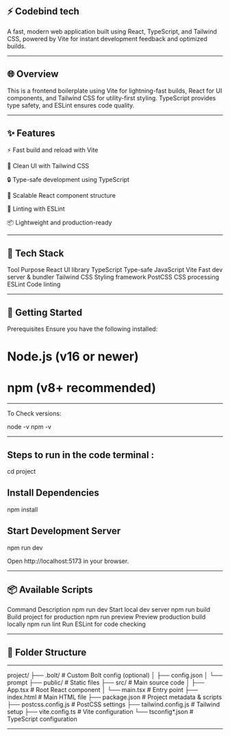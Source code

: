 ## ⚡ Codebind tech
A fast, modern web application built using React, TypeScript, and Tailwind CSS, powered by Vite for instant development feedback and optimized builds.

--- 

## 🌐 Overview
This is a frontend boilerplate using Vite for lightning-fast builds, React for UI components, and Tailwind CSS for utility-first styling. TypeScript provides type safety, and ESLint ensures code quality.

---

## ✨ Features

⚡ Fast build and reload with Vite

🎨 Clean UI with Tailwind CSS

🔒 Type-safe development using TypeScript

🧠 Scalable React component structure

🧹 Linting with ESLint

📦 Lightweight and production-ready

---

## 🧰 Tech Stack

Tool	Purpose
React	UI library
TypeScript	Type-safe JavaScript
Vite	Fast dev server & bundler
Tailwind CSS	Styling framework
PostCSS	CSS processing
ESLint	Code linting

---

## 🚀 Getting Started

Prerequisites
Ensure you have the following installed:

# Node.js (v16 or newer)
# npm (v8+ recommended)

---

To Check versions:

node -v
npm -v

---

## Steps to run in the code terminal :

cd project

## Install Dependencies

npm install

## Start Development Server

npm run dev

Open http://localhost:5173 in your browser.

---

## 📦 Available Scripts
Command	                          Description
npm run dev	                     Start local dev server
npm run build	                   Build project for production
npm run preview	                 Preview production build locally
npm run lint	                   Run ESLint for code checking

---

## 📁 Folder Structure

---
project/
├── .bolt/               # Custom Bolt config (optional)
│   ├── config.json
│   └── prompt
├── public/              # Static files
├── src/                 # Main source code
│   ├── App.tsx          # Root React component
│   └── main.tsx         # Entry point
├── index.html           # Main HTML file
├── package.json         # Project metadata & scripts
├── postcss.config.js    # PostCSS settings
├── tailwind.config.js   # Tailwind setup
├── vite.config.ts       # Vite configuration
└── tsconfig*.json       # TypeScript configuration

---


